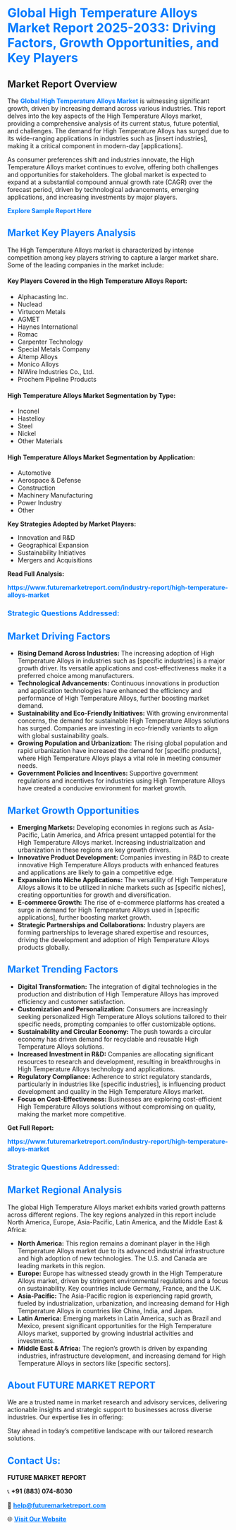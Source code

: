 <h1 style="color: #007BFF;">Global High Temperature Alloys Market Report 2025-2033: Driving Factors, Growth Opportunities, and Key Players</h1>

<section id="overview">
<h2>Market Report Overview</h2>
<p>The <a href="https://www.futuremarketreport.com/industry-report/high-temperature-alloys-market" style="color: #007BFF; text-decoration: none;"><strong>Global High Temperature Alloys Market</strong></a> is witnessing significant growth, driven by increasing demand across various industries. This report delves into the key aspects of the High Temperature Alloys market, providing a comprehensive analysis of its current status, future potential, and challenges. The demand for High Temperature Alloys has surged due to its wide-ranging applications in industries such as [insert industries], making it a critical component in modern-day [applications].</p>
<p>As consumer preferences shift and industries innovate, the High Temperature Alloys market continues to evolve, offering both challenges and opportunities for stakeholders. The global market is expected to expand at a substantial compound annual growth rate (CAGR) over the forecast period, driven by technological advancements, emerging applications, and increasing investments by major players.</p>
</section>

<section id="overview">
<p><a href="https://www.futuremarketreport.com/request-sample/reportId=59997" style="color: #007BFF; text-decoration: none;"><strong>Explore Sample Report Here</strong></a></p>
</section>

<section id="key-players">
<h2 style="color: #007BFF;">Market Key Players Analysis</h2>
<p>The High Temperature Alloys market is characterized by intense competition among key players striving to capture a larger market share. Some of the leading companies in the market include:</p>
<h4>Key Players Covered in the High Temperature Alloys Report:</h4>
<ul><li>Alphacasting Inc.</li><li>Nuclead</li><li>Virtucom Metals</li><li>AGMET</li><li>Haynes International</li><li>Romac</li><li>Carpenter Technology</li><li>Special Metals Company</li><li>Altemp Alloys</li><li>Monico Alloys</li><li>NiWire Industries Co., Ltd.</li><li>Prochem Pipeline Products</li></ul>
<h4>High Temperature Alloys Market Segmentation by Type:</h4>
<ul><li>Inconel</li><li>Hastelloy</li><li>Steel</li><li>Nickel</li><li>Other Materials</li></ul>

<h4>High Temperature Alloys Market Segmentation by Application:</h4>
<ul><li>Automotive</li><li>Aerospace &amp; Defense</li><li>Construction</li><li>Machinery Manufacturing</li><li>Power Industry</li><li>Other</li></ul>
<p><strong>Key Strategies Adopted by Market Players:</strong></p>
<ul>
<li>Innovation and R&D</li>
<li>Geographical Expansion</li>
<li>Sustainability Initiatives</li>
<li>Mergers and Acquisitions</li>
</ul>
</section>

<section>
<p><strong>Read Full Analysis: </strong></p><a href="https://www.futuremarketreport.com/industry-report/high-temperature-alloys-market" style="color: #007BFF; text-decoration: none;"><strong>https://www.futuremarketreport.com/industry-report/high-temperature-alloys-market</strong></a>
<h3 style="color: #007BFF;">Strategic Questions Addressed:</h3>
</section>

<section id="driving-factors">
<h2 style="color: #007BFF;">Market Driving Factors</h2>
<ul>
<li><strong>Rising Demand Across Industries:</strong> The increasing adoption of High Temperature Alloys in industries such as [specific industries] is a major growth driver. Its versatile applications and cost-effectiveness make it a preferred choice among manufacturers.</li>
<li><strong>Technological Advancements:</strong> Continuous innovations in production and application technologies have enhanced the efficiency and performance of High Temperature Alloys, further boosting market demand.</li>
<li><strong>Sustainability and Eco-Friendly Initiatives:</strong> With growing environmental concerns, the demand for sustainable High Temperature Alloys solutions has surged. Companies are investing in eco-friendly variants to align with global sustainability goals.</li>
<li><strong>Growing Population and Urbanization:</strong> The rising global population and rapid urbanization have increased the demand for [specific products], where High Temperature Alloys plays a vital role in meeting consumer needs.</li>
<li><strong>Government Policies and Incentives:</strong> Supportive government regulations and incentives for industries using High Temperature Alloys have created a conducive environment for market growth.</li>
</ul>
</section>

<section id="growth-opportunities">
<h2 style="color: #007BFF;">Market Growth Opportunities</h2>
<ul>
<li><strong>Emerging Markets:</strong> Developing economies in regions such as Asia-Pacific, Latin America, and Africa present untapped potential for the High Temperature Alloys market. Increasing industrialization and urbanization in these regions are key growth drivers.</li>
<li><strong>Innovative Product Development:</strong> Companies investing in R&D to create innovative High Temperature Alloys products with enhanced features and applications are likely to gain a competitive edge.</li>
<li><strong>Expansion into Niche Applications:</strong> The versatility of High Temperature Alloys allows it to be utilized in niche markets such as [specific niches], creating opportunities for growth and diversification.</li>
<li><strong>E-commerce Growth:</strong> The rise of e-commerce platforms has created a surge in demand for High Temperature Alloys used in [specific applications], further boosting market growth.</li>
<li><strong>Strategic Partnerships and Collaborations:</strong> Industry players are forming partnerships to leverage shared expertise and resources, driving the development and adoption of High Temperature Alloys products globally.</li>
</ul>
</section>

<section id="trending-factors">
<h2 style="color: #007BFF;">Market Trending Factors</h2>
<ul>
<li><strong>Digital Transformation:</strong> The integration of digital technologies in the production and distribution of High Temperature Alloys has improved efficiency and customer satisfaction.</li>
<li><strong>Customization and Personalization:</strong> Consumers are increasingly seeking personalized High Temperature Alloys solutions tailored to their specific needs, prompting companies to offer customizable options.</li>
<li><strong>Sustainability and Circular Economy:</strong> The push towards a circular economy has driven demand for recyclable and reusable High Temperature Alloys solutions.</li>
<li><strong>Increased Investment in R&D:</strong> Companies are allocating significant resources to research and development, resulting in breakthroughs in High Temperature Alloys technology and applications.</li>
<li><strong>Regulatory Compliance:</strong> Adherence to strict regulatory standards, particularly in industries like [specific industries], is influencing product development and quality in the High Temperature Alloys market.</li>
<li><strong>Focus on Cost-Effectiveness:</strong> Businesses are exploring cost-efficient High Temperature Alloys solutions without compromising on quality, making the market more competitive.</li>
</ul>
</section>

<section>
<p><strong>Get Full Report: </strong></p><a href="https://www.futuremarketreport.com/industry-report/high-temperature-alloys-market" style="color: #007BFF; text-decoration: none;"><strong>https://www.futuremarketreport.com/industry-report/high-temperature-alloys-market</strong></a>
<h3 style="color: #007BFF;">Strategic Questions Addressed:</h3>
</section>


<section id="regional-analysis">
<h2 style="color: #007BFF;">Market Regional Analysis</h2>
<p>The global High Temperature Alloys market exhibits varied growth patterns across different regions. The key regions analyzed in this report include North America, Europe, Asia-Pacific, Latin America, and the Middle East & Africa:</p>
<ul>
<li><strong>North America:</strong> This region remains a dominant player in the High Temperature Alloys market due to its advanced industrial infrastructure and high adoption of new technologies. The U.S. and Canada are leading markets in this region.</li>
<li><strong>Europe:</strong> Europe has witnessed steady growth in the High Temperature Alloys market, driven by stringent environmental regulations and a focus on sustainability. Key countries include Germany, France, and the U.K.</li>
<li><strong>Asia-Pacific:</strong> The Asia-Pacific region is experiencing rapid growth, fueled by industrialization, urbanization, and increasing demand for High Temperature Alloys in countries like China, India, and Japan.</li>
<li><strong>Latin America:</strong> Emerging markets in Latin America, such as Brazil and Mexico, present significant opportunities for the High Temperature Alloys market, supported by growing industrial activities and investments.</li>
<li><strong>Middle East & Africa:</strong> The region’s growth is driven by expanding industries, infrastructure development, and increasing demand for High Temperature Alloys in sectors like [specific sectors].</li>
</ul>
</section>

<footer>
<h2 style="color: #007BFF;">About FUTURE MARKET REPORT</h2>
<p>We are a trusted name in market research and advisory services, delivering actionable insights and strategic support to businesses across diverse industries. Our expertise lies in offering:</p>

<p>Stay ahead in today’s competitive landscape with our tailored research solutions.</p>

<h2 style="color: #007BFF;">Contact Us:</h2>
<p><strong>FUTURE MARKET REPORT</strong></p>
<p>📞 <strong>+91 (883) 074-8030</strong></p>
<p>📧 <strong><a href="mailto:help@futuremarketreport.com" style="color: #007BFF;">help@futuremarketreport.com</a></strong></p>
<p>🌐 <strong><a href="https://www.futuremarketreport.com/" style="color: #007BFF;">Visit Our Website</a></strong></p>
</footer>